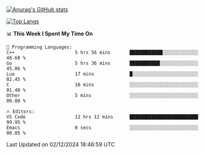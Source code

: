 [![Anurag's GitHub stats](https://github-readme-stats.vercel.app/api?username=wugouzi&count_private=true)](https://github.com/anuraghazra/github-readme-stats)

[![Top Langs](https://github-readme-stats.vercel.app/api/top-langs/?username=wugouzi&layout=compact&count_private=true&hide=html)](https://github.com/anuraghazra/github-readme-stats)

<!--START_SECTION:waka-->
📊 **This Week I Spent My Time On** 

```text
💬 Programming Languages: 
C++                      5 hrs 56 mins       ████████████░░░░░░░░░░░░░   48.68 % 
Go                       5 hrs 36 mins       ███████████░░░░░░░░░░░░░░   45.86 % 
Lua                      17 mins             █░░░░░░░░░░░░░░░░░░░░░░░░   02.45 % 
C                        10 mins             ░░░░░░░░░░░░░░░░░░░░░░░░░   01.40 % 
Other                    5 mins              ░░░░░░░░░░░░░░░░░░░░░░░░░   00.80 % 

🔥 Editors: 
VS Code                  12 hrs 12 mins      █████████████████████████   99.95 % 
Emacs                    0 secs              ░░░░░░░░░░░░░░░░░░░░░░░░░   00.05 % 
```


 Last Updated on 02/12/2024 18:46:59 UTC
<!--END_SECTION:waka-->

<!--
**wugouzi/wugouzi** is a ✨ _special_ ✨ repository because its `README.md` (this file) appears on your GitHub profile.

Here are some ideas to get you started:

- 🔭 I’m currently working on ...
- 🌱 I’m currently learning ...
- 👯 I’m looking to collaborate on ...
- 🤔 I’m looking for help with ...
- 💬 Ask me about ...
- 📫 How to reach me: ...
- 😄 Pronouns: ...
- ⚡ Fun fact: ...
-->

